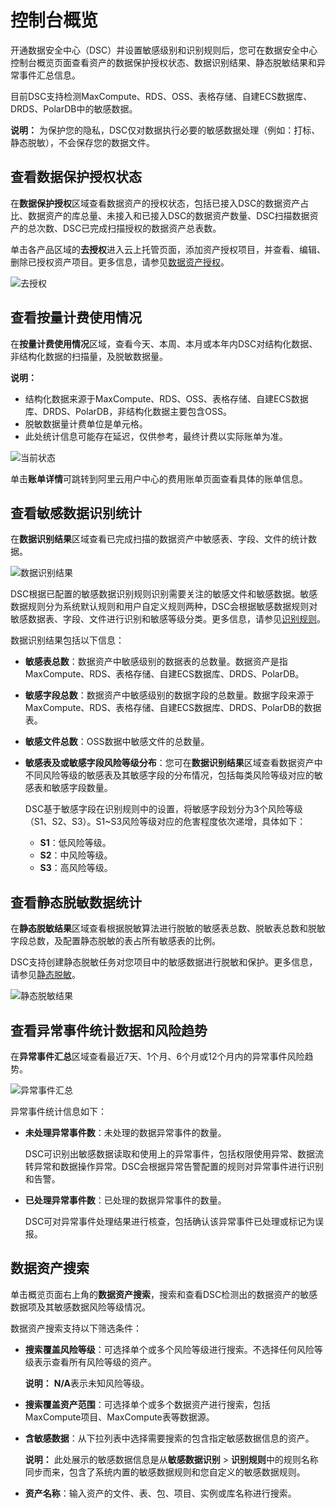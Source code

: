 # 控制台概览

开通数据安全中心（DSC）并设置敏感级别和识别规则后，您可在数据安全中心控制台概览页面查看资产的数据保护授权状态、数据识别结果、静态脱敏结果和异常事件汇总信息。

目前DSC支持检测MaxCompute、RDS、OSS、表格存储、自建ECS数据库、DRDS、PolarDB中的敏感数据。

**说明：** 为保护您的隐私，DSC仅对数据执行必要的敏感数据处理（例如：打标、静态脱敏），不会保存您的数据文件。

## 查看数据保护授权状态

在**数据保护授权**区域查看数据资产的授权状态，包括已接入DSC的数据资产占比、数据资产的库总量、未接入和已接入DSC的数据资产数量、DSC扫描数据资产的总次数、DSC已完成扫描授权的数据资产总表数。

单击各产品区域的**去授权**进入云上托管页面，添加资产授权项目，并查看、编辑、删除已授权资产项目。更多信息，请参见[数据资产授权](/intl.zh-CN/用户指南/数据资产授权.md)。

![去授权](https://static-aliyun-doc.oss-accelerate.aliyuncs.com/assets/img/zh-CN/3465858951/p96927.png)

## 查看按量计费使用情况

在**按量计费使用情况**区域，查看今天、本周、本月或本年内DSC对结构化数据、非结构化数据的扫描量，及脱敏数据量。

**说明：**

-   结构化数据来源于MaxCompute、RDS、OSS、表格存储、自建ECS数据库、DRDS、PolarDB，非结构化数据主要包含OSS。
-   脱敏数据量计费单位是单元格。
-   此处统计信息可能存在延迟，仅供参考，最终计费以实际账单为准。

![当前状态](https://static-aliyun-doc.oss-accelerate.aliyuncs.com/assets/img/zh-CN/3465858951/p65136.png)

单击**账单详情**可跳转到阿里云用户中心的费用账单页面查看具体的账单信息。

## 查看敏感数据识别统计

在**数据识别结果**区域查看已完成扫描的数据资产中敏感表、字段、文件的统计数据。

![数据识别结果](https://static-aliyun-doc.oss-accelerate.aliyuncs.com/assets/img/zh-CN/3465858951/p43398.png)

DSC根据已配置的敏感数据识别规则识别需要关注的敏感文件和敏感数据。敏感数据规则分为系统默认规则和用户自定义规则两种，DSC会根据敏感数据规则对敏感数据表、字段、文件进行识别和敏感等级分类。更多信息，请参见[识别规则](/intl.zh-CN/用户指南/敏感数据识别/识别规则.md)。

数据识别结果包括以下信息：

-   **敏感表总数**：数据资产中敏感级别的数据表的总数量。数据资产是指MaxCompute、RDS、表格存储、自建ECS数据库、DRDS、PolarDB。
-   **敏感字段总数**：数据资产中敏感级别的数据字段的总数量。数据字段来源于MaxCompute、RDS、表格存储、自建ECS数据库、DRDS、PolarDB的数据表。
-   **敏感文件总数**：OSS数据中敏感文件的总数量。
-   **敏感表及或敏感字段风险等级分布**：您可在**数据识别结果**区域查看数据资产中不同风险等级的敏感表及其敏感字段的分布情况，包括每类风险等级对应的敏感表和敏感字段数量。

    DSC基于敏感字段在识别规则中的设置，将敏感字段划分为3个风险等级（S1、S2、S3）。S1~S3风险等级对应的危害程度依次递增，具体如下：

    -   **S1**：低风险等级。
    -   **S2**：中风险等级。
    -   **S3**：高风险等级。

## 查看静态脱敏数据统计

在**静态脱敏结果**区域查看根据脱敏算法进行脱敏的敏感表总数、脱敏表总数和脱敏字段总数，及配置静态脱敏的表占所有敏感表的比例。

DSC支持创建静态脱敏任务对您项目中的敏感数据进行脱敏和保护。更多信息，请参见[静态脱敏](/intl.zh-CN/用户指南/敏感数据脱敏/静态脱敏.md)。

![静态脱敏结果](https://static-aliyun-doc.oss-accelerate.aliyuncs.com/assets/img/zh-CN/3465858951/p65163.png)

## 查看异常事件统计数据和风险趋势

在**异常事件汇总**区域查看最近7天、1个月、6个月或12个月内的异常事件风险趋势。

![异常事件汇总](https://static-aliyun-doc.oss-accelerate.aliyuncs.com/assets/img/zh-CN/3465858951/p51102.png)

异常事件统计信息如下：

-   **未处理异常事件数**：未处理的数据异常事件的数量。

    DSC可识别出敏感数据读取和使用上的异常事件，包括权限使用异常、数据流转异常和数据操作异常。DSC会根据异常告警配置的规则对异常事件进行识别和告警。

-   **已处理异常事件数**：已处理的数据异常事件的数量。

    DSC可对异常事件处理结果进行核查，包括确认该异常事件已处理或标记为误报。


## 数据资产搜索

单击概览页面右上角的**数据资产搜索**，搜索和查看DSC检测出的数据资产的敏感数据项及其敏感数据风险等级情况。

数据资产搜索支持以下筛选条件：

-   **搜索覆盖风险等级**：可选择单个或多个风险等级进行搜索。不选择任何风险等级表示查看所有风险等级的资产。

    **说明：** **N/A**表示未知风险等级。

-   **搜索覆盖资产范围**：可选择单个或多个数据资产进行搜索，包括MaxCompute项目、MaxCompute表等数据源。
-   **含敏感数据**：从下拉列表中选择需要搜索的包含指定敏感数据信息的资产。

    **说明：** 此处展示的敏感数据信息是从**敏感数据识别** \> **识别规则**中的规则名称同步而来，包含了系统内置的敏感数据规则和您自定义的敏感数据规则。

-   **资产名称**：输入资产的文件、表、包、项目、实例或库名称进行搜索。

